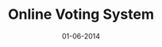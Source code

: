 ---
title: "Online Voting System"

excerpt: "Made an online portal for voting where users can vote from anywhere in the world, results can also be generated instantly.
Stack - .NET framework, SQL Database"

date: 01-06-2014

header:
  teaser: /assets/images/portfolio-placeholder-th.webp
  overlay_image: /assets/images/portfolio-placeholder.webp
  overlay_color: "#000"
  overlay_filter: 0.6

sidebar:
  - title: "Role"
    image: /assets/images/bio-photo.webp
    image_alt: "logo"
    text: "Application Development"
  - title: "Project Timeline"
    text: "Apr'14 - May'14"
---